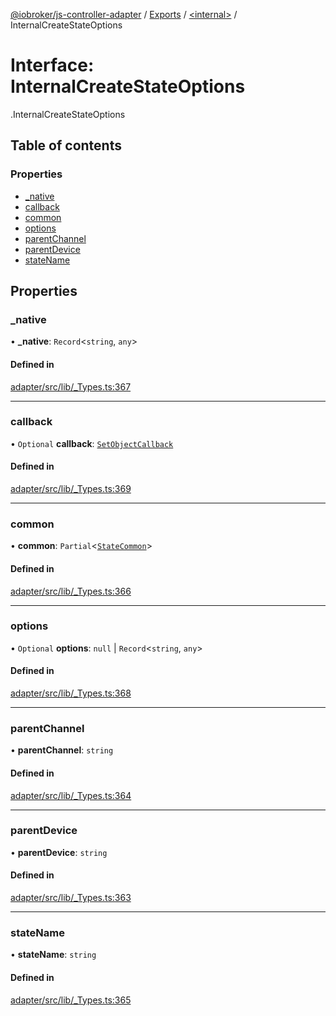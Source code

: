 [@iobroker/js-controller-adapter](../README.md) / [Exports](../modules.md) / [<internal\>](../modules/internal_.md) / InternalCreateStateOptions

# Interface: InternalCreateStateOptions

[<internal>](../modules/internal_.md).InternalCreateStateOptions

## Table of contents

### Properties

- [\_native](internal_.InternalCreateStateOptions.md#_native)
- [callback](internal_.InternalCreateStateOptions.md#callback)
- [common](internal_.InternalCreateStateOptions.md#common)
- [options](internal_.InternalCreateStateOptions.md#options)
- [parentChannel](internal_.InternalCreateStateOptions.md#parentchannel)
- [parentDevice](internal_.InternalCreateStateOptions.md#parentdevice)
- [stateName](internal_.InternalCreateStateOptions.md#statename)

## Properties

### \_native

• **\_native**: `Record`<`string`, `any`\>

#### Defined in

[adapter/src/lib/_Types.ts:367](https://github.com/ioBroker/ioBroker.js-controller/blob/edb14082/packages/adapter/src/lib/_Types.ts#L367)

___

### callback

• `Optional` **callback**: [`SetObjectCallback`](../modules/internal_.md#setobjectcallback)

#### Defined in

[adapter/src/lib/_Types.ts:369](https://github.com/ioBroker/ioBroker.js-controller/blob/edb14082/packages/adapter/src/lib/_Types.ts#L369)

___

### common

• **common**: `Partial`<[`StateCommon`](internal_.StateCommon.md)\>

#### Defined in

[adapter/src/lib/_Types.ts:366](https://github.com/ioBroker/ioBroker.js-controller/blob/edb14082/packages/adapter/src/lib/_Types.ts#L366)

___

### options

• `Optional` **options**: ``null`` \| `Record`<`string`, `any`\>

#### Defined in

[adapter/src/lib/_Types.ts:368](https://github.com/ioBroker/ioBroker.js-controller/blob/edb14082/packages/adapter/src/lib/_Types.ts#L368)

___

### parentChannel

• **parentChannel**: `string`

#### Defined in

[adapter/src/lib/_Types.ts:364](https://github.com/ioBroker/ioBroker.js-controller/blob/edb14082/packages/adapter/src/lib/_Types.ts#L364)

___

### parentDevice

• **parentDevice**: `string`

#### Defined in

[adapter/src/lib/_Types.ts:363](https://github.com/ioBroker/ioBroker.js-controller/blob/edb14082/packages/adapter/src/lib/_Types.ts#L363)

___

### stateName

• **stateName**: `string`

#### Defined in

[adapter/src/lib/_Types.ts:365](https://github.com/ioBroker/ioBroker.js-controller/blob/edb14082/packages/adapter/src/lib/_Types.ts#L365)
